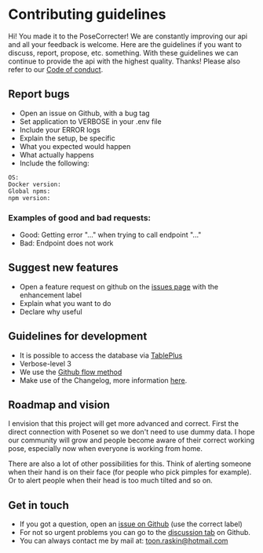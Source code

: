 # Contributing guidelines

Hi! You made it to the PoseCorrecter! We are constantly improving our api and all your feedback is welcome. Here are the guidelines if you want to discuss, report, propose, etc. something. With these guidelines we can continue to provide the api with the highest quality. Thanks! Please also refer to our [Code of conduct](https://github.com/Toon3690/PoseCorrecter/blob/main/CODE-OF-CONDUCT.md).

## Report bugs

* Open an issue on Github, with a bug tag
* Set application to VERBOSE in your .env file
* Include your ERROR logs
* Explain the setup, be specific
* What you expected would happen
* What actually happens
* Include the following:

```
OS:
Docker version:
Global npms:
npm version:
```
### Examples of good and bad requests:

- Good: Getting error "..." when trying to call endpoint "..."
- Bad: Endpoint does not work

## Suggest new features
* Open a feature request on github on the [issues page](https://github.com/Toon3690/PoseCorrecter/issues) with the enhancement label
* Explain what you want to do
* Declare why useful

## Guidelines for development
* It is possible to access the database via [TablePlus](https://tableplus.com/)
* Verbose-level 3
* We use the [Github flow method](https://guides.github.com/introduction/flow/)
* Make use of the Changelog, more information [here](https://changelog.md/).



## Roadmap and vision

I envision that this project will get more advanced and correct. First the direct connection with Posenet so we don't need to use dummy data. I hope our community will grow and people become aware of their correct working pose, especially now when everyone is working from home.

There are also a lot of other possibilities for this. Think of alerting someone when their hand is on their face (for people who pick pimples for example). Or to alert people when their head is too much tilted and so on.



## Get in touch

* If you got a question, open an [issue on Github](https://github.com/Toon3690/PoseCorrecter/issues) (use the correct label)
* For not so urgent problems you can go to the [discussion tab](https://github.com/Toon3690/PoseCorrecter/discussions) on Github.
* You can always contact me by mail at: toon.raskin@hotmail.com

